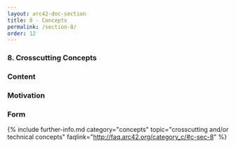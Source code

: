 ```yaml
---
layout: arc42-doc-section
title: 8 - Concepts
permalink: /section-8/
order: 12
---
```


### 8. Crosscutting Concepts


<div class="arc42-help" markdown="1">

### Content

### Motivation

### Form

</div>

{% include further-info.md
   category="concepts"
   topic="crosscutting and/or technical concepts"
   faqlink="http://faq.arc42.org/category_c/#c-sec-8" %}
